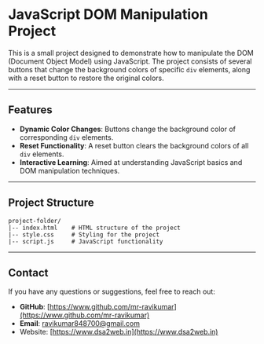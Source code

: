# JavaScript DOM Manipulation Project

This is a small project designed to demonstrate how to manipulate the DOM (Document Object Model) using JavaScript. The project consists of several buttons that change the background colors of specific `div` elements, along with a reset button to restore the original colors.

---

## Features

- **Dynamic Color Changes**: Buttons change the background color of corresponding `div` elements.
- **Reset Functionality**: A reset button clears the background colors of all `div` elements.
- **Interactive Learning**: Aimed at understanding JavaScript basics and DOM manipulation techniques.

---

## Project Structure

```
project-folder/
|-- index.html    # HTML structure of the project
|-- style.css     # Styling for the project
|-- script.js     # JavaScript functionality
```

---

## Contact

If you have any questions or suggestions, feel free to reach out:

- **GitHub**: [https://www.github.com/mr-ravikumar](https://www.github.com/mr-ravikumar)
- **Email**: [ravikumar848700@gmail.com](mailto\:ravikumar848700@gmail.com)
- Website: [https://www.dsa2web.in](https://www.dsa2web.in)
